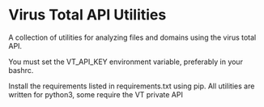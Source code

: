 # Virus Total API Utilities
A collection of utilities for analyzing files and domains using the virus total API.

You must set the VT_API_KEY environment variable, preferably in your bashrc.

Install the requirements listed in requirements.txt using pip. All utilities are written for python3, some require the VT private API
